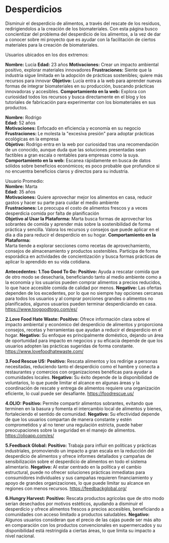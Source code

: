 # Desperdicios
Disminuir el desperdicio de alimentos, a través del rescate de los residuos, redirigiendolos a la creación de los biomateriales.
Con esta página busco concientizar del problema del desperdicio de los alimentos, a la vez de dar a conocer sobre mi proyecto que es ayudar con la facilitación de ciertos materiales para la creación de biomateriales.

Usuarios ubicados en los dos extremos:

**Nombre:** Lucía
**Edad:** 23 años
**Motivaciones:** Crear un impacto ambiental positivo, explorar materiales innovadores
**Frustraciones:** Siente que la industria sigue limitada en la adopción de prácticas sostenibles; quiere más recursos para innovar
**Objetivo:** Lucía entra a la web para aprender nuevas formas de integrar biomateriales en su producción, buscando prácticas innovadoras y accesibles.
**Comportamiento en la web:** Explora con curiosidad todos los recursos y busca directamente en el blog y los tutoriales de fabricación para experimentar con los biomateriales en sus productos.

**Nombre:** Rodrigo  
**Edad:** 52 años  
**Motivaciones:** Enfocado en eficiencia y economía en su negocio  
**Frustraciones:** Le molesta la "excesiva presión" para adoptar prácticas ecológicas en la empresa  
**Objetivo:** Rodrigo entra en la web por curiosidad tras una recomendación de un conocido, aunque duda que las soluciones presentadas sean factibles a gran escala o rentables para empresas como la suya.  
**Comportamiento en la web:** Escanea rápidamente en busca de datos sólidos sobre beneficios económicos; es poco probable que profundice si no encuentra beneficios claros y directos para su industria.

Usuario Promedio:  
**Nombre:** Marta  
**Edad:** 35 años  
**Motivaciones:** Quiere aprovechar mejor los alimentos en casa, reducir gastos y hacer su parte para cuidar el medio ambiente  
**Frustraciones:** Le preocupa el costo de alimentos frescos y a veces desperdicia comida por falta de planificación  
**Objetivo al Usar la Plataforma:** Marta busca formas de aprovechar los sobrantes de comida y aprender más sobre la sostenibilidad de forma práctica y sencilla. Valora los recursos y consejos que puede aplicar en el día a día para reducir el desperdicio en su hogar.
**Comportamiento en la Plataforma:**  
Marta tiende a explorar secciones como recetas de aprovechamiento, consejos de almacenamiento y productos sostenibles. Participa de forma esporádica en actividades de concientización y busca formas prácticas de aplicar lo aprendido en su vida cotidiana.

**Antecedentes:**
**1.Too Good To Go:**
      **Positivo:** Ayuda a rescatar comida que de otro modo se desecharía, beneficiando tanto al medio ambiente como a la economía y los usuarios pueden comprar alimentos a precios reducidos, lo que hace accesible comida de calidad por menos.
      **Negativo:** Las ofertas dependen de los excedentes, por lo que no siempre hay opciones cercanas para todos los usuarios y al comprar porciones grandes o alimentos no planificados, algunos usuarios pueden terminar desperdiciando en casa.
      https://www.toogoodtogo.com/es/ 

**2.Love Food Hate Waste:**
      **Positivo:** Ofrece información clara sobre el impacto ambiental y económico del desperdicio de alimentos y proporciona consejos, recetas y herramientas que ayudan a reducir el desperdicio en el hogar.
      **Negativo:** Su enfoque es principalmente doméstico, dejando un área de oportunidad para impacto en negocios y su eficacia depende de que los usuarios adopten las prácticas sugeridas de forma constante.
      https://www.lovefoodhatewaste.com/

**3.Food Rescue US:**
     **Positivo:** Rescata alimentos y los redirige a personas necesitadas, reduciendo tanto el desperdicio como el hambre y conecta a restaurantes y comercios con organizaciones benéficas para ayudar a comunidades locales.
     **Negativo:** Su éxito depende de la disponibilidad de voluntarios, lo que puede limitar el alcance en algunas áreas y la coordinación de rescate y entrega de alimentos requiere una organización eficiente, lo cual puede ser desafiante.
      https://foodrescue.us/

**4.OLIO:**
      **Positivo:** Permite compartir alimentos sobrantes, evitando que terminen en la basura y fomenta el intercambio local de alimentos y bienes, fortaleciendo el sentido de comunidad.
      **Negativo:** Su efectividad depende de que los usuarios compartan de manera constante y estén comprometidos y al no tener una regulación estricta, puede haber preocupaciones sobre la seguridad en el manejo de alimentos.
      https://olioapp.com/es/

**5.Feedback Global:**
      **Positivo:** Trabaja para influir en políticas y prácticas industriales, promoviendo un impacto a gran escala en la reducción del desperdicio de alimentos y ofrece informes detallados y campañas de sensibilización sobre el desperdicio de alimentos en todo el sistema alimentario.
      **Negativo:** Al estar centrado en la política y el cambio estructural, puede no ofrecer soluciones prácticas inmediatas para consumidores individuales y sus campañas requieren financiamiento y apoyo de grandes organizaciones, lo que puede limitar su alcance en regiones con menos recursos.
      https://feedbackglobal.org/

**6.Hungry Harvest:**
      **Positivo:** Rescata productos agrícolas que de otro modo serían desechados por motivos estéticos, ayudando a disminuir el desperdicio y ofrece alimentos frescos a precios accesibles, beneficiando a comunidades con acceso limitado a productos saludables.
      **Negativo:** Algunos usuarios consideran que el precio de las cajas puede ser más alto en comparación con los productos convencionales en supermercados y su disponibilidad está restringida a ciertas áreas, lo que limita su impacto a nivel nacional.
